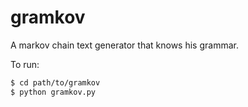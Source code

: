 # gramkov
A markov chain text generator that knows his grammar.

To run:
```bash
$ cd path/to/gramkov
$ python gramkov.py
```
